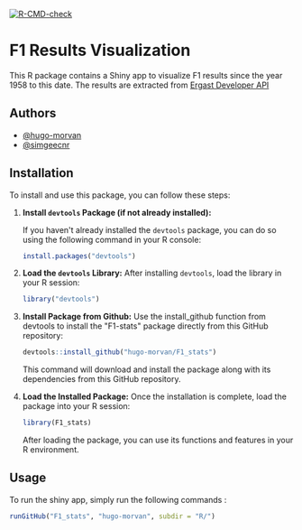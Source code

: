 <!-- badges: start -->
  [![R-CMD-check](https://github.com/hugo-morvan/F1_stats/actions/workflows/R-CMD-check.yaml/badge.svg)](https://github.com/hugo-morvan/F1_stats/actions/workflows/R-CMD-check.yaml)
  <!-- badges: end -->


# F1 Results Visualization

This R package contains a Shiny app to visualize F1 results since the year 1958 to this date. The results are extracted from [Ergast Developer API](https://ergast.com/mrd/)




## Authors

- [@hugo-morvan](https://www.github.com/hugo-morvan)
- [@simgeecnr](https://www.github.com/simgeecnr)


## Installation

To install and use this package, you can follow these steps:

1. **Install `devtools` Package (if not already installed):**

   If you haven't already installed the `devtools` package, you can do so using the following command in your R console:

   ```R
   install.packages("devtools")
   ```
2. **Load the `devtools` Library:**
   After installing `devtools`, load the library in your R session:

   ```R
   library("devtools")
   ```
3. **Install Package from Github:**
   Use the install_github function from devtools to install the "F1-stats" package directly from this GitHub repository:

   ```R
   devtools::install_github("hugo-morvan/F1_stats")
   ```
   This command will download and install the package along with its dependencies from this GitHub repository.
4. **Load the Installed Package:**
  Once the installation is complete, load the package into your R session:
   ```R
   library(F1_stats)
   ```
   After loading the package, you can use its functions and features in your R environment.

## Usage
To run the shiny app, simply run the following commands :
```R
runGitHub("F1_stats", "hugo-morvan", subdir = "R/")
```
